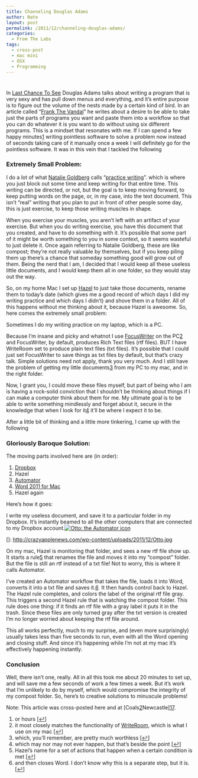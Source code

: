 ```yaml
---
title: Channeling Douglas Adams
author: Nate
layout: post
permalink: /2011/12/channeling-douglas-adams/
categories:
  - From The Labs
tags:
  - cross-post
  - mac mini
  - OSX
  - Programming
---
```

# 

In [Last Chance To See][1] Douglas Adams talks about writing a program that is very sexy and has pull down menus and everything, and it’s entire purpose is to figure out the volume of the nests made by a certain kind of bird. In an article called “[Frank The Vandal][2]” he writes about a desire to be able to take just the parts of programs you want and paste them into a workflow so that you can do whatever it is you want to do without using six different programs. This is a mindset that resonates with me. If I can spend a few happy minutes[1][3] writing pointless software to solve a problem now instead of seconds taking care of it manually once a week I will definitely go for the pointless software. It was in this vein that I tackled the following

 [1]: http://en.wikipedia.org/wiki/Last_chance_to_see
 [2]: http://www.douglasadams.com/dna/980707-00-a.html
 [3]: #footnote_0_1144 "or hours"

### Extremely Small Problem:

I do a lot of what [Natalie Goldberg][4] calls “[practice writing][5]”. which is where you just block out some time and keep writing for that entire time. This writing can be directed, or not, but the goal is to keep moving forward, to keep putting words on the page, or, in my case, into the text document. This isn’t “real” writing that you plan to put in front of other people some day, this is just exercise, to keep those writing muscles in shape.

 [4]: http://en.wikipedia.org/wiki/Natalie_Goldberg
 [5]: http://en.wikipedia.org/wiki/Free_writing

When you exercise your muscles, you aren’t left with an artifact of your exercise. But when you do writing exercise, you have this document that you created, and have to do something with it. It’s possible that some part of it might be worth something to you in some context, so it seems wasteful to just delete it. Once again referring to Natalie Goldberg, these are like compost; they’re not really valuable by themselves, but if you keep piling them up there’s a chance that someday something good will grow out of them. Being the nerd that I am, I decided that I would keep all these useless little documents, and I would keep them all in one folder, so they would stay out the way.

So, on my home Mac I set up [Hazel][6] to just take those documents, rename them to today’s date (which gives me a good record of which days I did my writing practice and which days I didn’t) and shove them in a folder. All of this happens without me thinking about it, because Hazel is awesome. So, here comes the extremely small problem:

 [6]: http://www.noodlesoft.com/hazel.php

Sometimes I do my writing practice on my laptop, which is a PC.

Because I’m insane and picky and whatnot I use [FocusWriter][7] on the PC[2][8] and FocusWriter, by default, produces Rich Text files (rtf files). BUT I have WriteRoom set to produce plain text files (txt files). It’s possible that I could just set FocusWriter to save things as txt files by default, but that’s crazy talk. Simple solutions need not apply, thank you very much. And I still have the problem of getting my little documents[3][9] from my PC to my mac, and in the right folder.

 [7]: http://gottcode.org/focuswriter/
 [8]: #footnote_1_1144 "it most closely matches the functionality of WriteRoom, which is what I use on my mac"
 [9]: #footnote_2_1144 "which, you’ll remember, are pretty much worthless"

Now, I grant you, I could move these files myself, but part of being who I am is having a rock-solid conviction that I shouldn’t be thinking about things if I can make a computer think about them for me. My ultimate goal is to be able to write something mindlessly and forget about it, secure in the knowledge that when I look for it[4][10] it’ll be where I expect it to be.

 [10]: #footnote_3_1144 "which may nor may not ever happen, but that’s beside the point"

After a little bit of thinking and a little more tinkering, I came up with the following

### Gloriously Baroque Solution:

The moving parts involved here are (in order):

1.  [Dropbox][11]
2.  Hazel
3.  [Automator][12]
4.  [Word 2011 for Mac][13]
5.  Hazel again

 [11]: http://db.tt/WW19iU5
 [12]: http://www.apple.com/macosx/apps/all.html#automator
 [13]: http://www.microsoft.com/mac/word

Here’s how it goes:

I write my useless document, and save it to a particular folder in my Dropbox. It’s instantly beamed to all the other computers that are connected to my Dropbox account.[![Otto: the Automator icon][15]][15]

 []: http://crazyapplenews.com/wp-content/uploads/2011/12/Otto.jpg

On my mac, Hazel is monitoring that folder, and sees a new rtf file show up. It starts a rule[5][15] that renames the file and moves it into my “compost” folder. But the file is still an rtf instead of a txt file! Not to worry, this is where it calls Automator.

 [15]: #footnote_4_1144 "Hazel’s name for a set of actions that happen when a certain condition is met"

I’ve created an Automator workflow that takes the file, loads it into Word, converts it into a txt file and saves it.[6][16]  It then hands control back to Hazel. The Hazel rule completes, and colors the label of the original rtf file gray. This triggers a second Hazel rule that is watching the compost folder. This rule does one thing: if it finds an rtf file with a gray label it puts it in the trash. Since these files are only turned gray after the txt version is created I’m no longer worried about keeping the rtf file around.

 [16]: #footnote_5_1144 "and then closes Word. I don’t know why this is a separate step, but it is."

This all works perfectly, much to my surprise, and (even more surprisingly) usually takes less than five seconds to run, even with all the Word opening and closing stuff. And since it’s happening while I’m not at my mac it’s effectively happening instantly.

### Conclusion

Well, there isn’t one, really. All in all this took me about 20 minutes to set up, and will save me a few seconds of work a few times a week. But it’s work that I’m unlikely to do by myself, which would compromise the integrity of my compost folder. So, here’s to creative solutions to minuscule problems!

Note: This article was cross-posted here and at [Coals[2]Newcastle][17].

1.  or hours [[↩][18]]
2.  it most closely matches the functionality of [WriteRoom][19], which is what I use on my mac [[↩][20]]
3.  which, you’ll remember, are pretty much worthless [[↩][21]]
4.  which may nor may not ever happen, but that’s beside the point [[↩][22]]
5.  Hazel’s name for a set of actions that happen when a certain condition is met [[↩][23]]
6.  and then closes Word. I don’t know why this is a separate step, but it is. [[↩][24]]

 [17]: http://coals2newcastle.com
 [18]: #identifier_0_1144
 [19]: http://www.hogbaysoftware.com/products/writeroom
 [20]: #identifier_1_1144
 [21]: #identifier_2_1144
 [22]: #identifier_3_1144
 [23]: #identifier_4_1144
 [24]: #identifier_5_1144